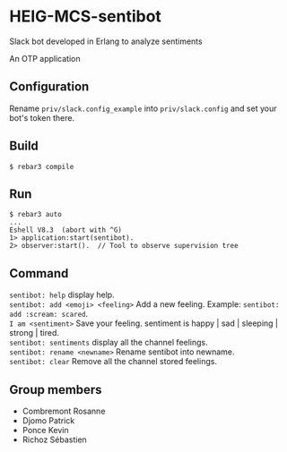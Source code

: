 # HEIG-MCS-sentibot
Slack bot developed in Erlang to analyze sentiments

An OTP application

## Configuration

Rename `priv/slack.config_example` into `priv/slack.config` and set your bot's token there.

## Build

    $ rebar3 compile

## Run 

    $ rebar3 auto
    ...
    Eshell V8.3  (abort with ^G)
    1> application:start(sentibot).
    2> observer:start().  // Tool to observe supervision tree

## Command
`sentibot: help` display help.    
`sentibot: add <emoji> <feeling>` Add a new feeling. Example: `sentibot: add :scream: scared`.     
`I am <sentiment>` Save your feeling. sentiment is happy | sad | sleeping | strong | tired.      
`sentibot: sentiments` display all the channel feelings.               
`sentibot: rename <newname>` Rename sentibot into newname.                     
`sentibot: clear` Remove all the channel stored feelings.                            

## Group members
* Combremont Rosanne
* Djomo Patrick
* Ponce Kevin
* Richoz Sébastien
